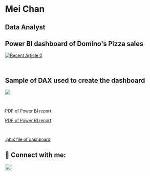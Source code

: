 <html>
<body>
<h1>Mei Chan</h1>
<h2>Data Analyst</h2>
<!-- <h2>👨‍💻 Projects:</h2> -->
  
<!-- Power BI dashboard -->
<h2> Power BI dashboard of Domino's Pizza sales </h2>
<p dir="auto"><a href="https://app.powerbi.com/view?r=eyJrIjoiNTA4MjAyYmMtMDIxMy00MTI0LWI1MDgtYzM3MWQxMmEzOTUwIiwidCI6IjgxZTVmNjI2LTVlZTQtNDdkYS1hNzhhLTdiMzI1OThhNzU5YSJ9&pageName=ReportSection" rel="nofollow"><img src="https://github.com/meic100/meic100/assets/169346776/3cc876b2-84b5-4b8b-bb63-98715b8959fd" alt="Recent Article 0" data-canonical-src="https://app.powerbi.com/view?r=eyJrIjoiNTA4MjAyYmMtMDIxMy00MTI0LWI1MDgtYzM3MWQxMmEzOTUwIiwidCI6IjgxZTVmNjI2LTVlZTQtNDdkYS1hNzhhLTdiMzI1OThhNzU5YSJ9&pageName=ReportSection" style="max-width: 100%;"></a>
</p>

<br>

<!-- DAX used in Power BI dashboard -->
<h2> Sample of DAX used to create the dashboard </h2>
<p dir="auto"><img src="https://github.com/meic100/meic100/assets/169346776/36263867-3555-4f0e-999f-58be34773247" style="max-width: 25%;">
</p>
<br>

<!-- .pdf file of Power BI dashboard stored in meic100/meic100 -->
[PDF of Power BI report](https://github.com/meic100/meic100/blob/ce91fa1f7e60a6713bf2d137a52792d9de5e7170/Mk13-%20Publish%20-%20Domino's%20Pizza%20sales.pdf)

<!-- .pdf file of Power BI dashboard stored in meic100/PBI_PizzaSales -->
[PDF of Power BI report](https://github.com/meic100/PBI_PizzaSales/blob/main/Mk2%20-%20Domino's%20Pizza%20sales.pdf)

<br>

<!-- .pbix file of Power BI dashboard -->
[.pbix file of dashboard ](https://github.com/meic100/meic100/blob/main/Mk13-%20Publish%20-%20Domino's%20Pizza%20sales.pbix)

<h2> 🤳 Connect with me:</h2>

[<img align="left" alt="JoshMadakor | LinkedIn" width="22px" src="https://cdn.jsdelivr.net/npm/simple-icons@v3/icons/linkedin.svg" />][linkedin]

[linkedin]: https://linkedin.com/in/joshmadakor


<!--
### Hi there 👋
-->
<!--
**meic100/meic100** is a ✨ _special_ ✨ repository because its `README.md` (this file) appears on your GitHub profile.

Here are some ideas to get you started:

- 🔭 I’m currently working on ...
- 🌱 I’m currently learning ...
- 👯 I’m looking to collaborate on ...
- 🤔 I’m looking for help with ...
- 💬 Ask me about ...
- 📫 How to reach me: ...
- 😄 Pronouns: ...
- ⚡ Fun fact: ...
-->

</body>
</html>
